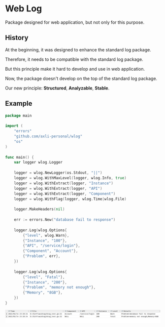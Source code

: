 # Web Log

Package designed for web application, but not only for this purpose.

## History

At the beginning, it was designed to enhance the standard log package.

Therefore, it needs to be compatible with the standard log package.

But this principle make it hard to develop and use in web application.

Now, the package doesn't develop on the top of the standard log package.

Our new principle: **Structured**, **Analyzable**, **Stable**.

## Example

```go
package main

import (
	"errors"
	"github.com/axli-personal/wlog"
	"os"
)

func main() {
	var logger wlog.Logger

	logger = wlog.NewLogger(os.Stdout, "||")
	logger = wlog.WithMaxLevel(logger, wlog.Info, true)
	logger = wlog.WithExtract(logger, "Instance")
	logger = wlog.WithExtract(logger, "API")
	logger = wlog.WithExtract(logger, "Component")
	logger = wlog.WithFlag(logger, wlog.Time|wlog.File)

	logger.MakeHeaders(nil)

	err := errors.New("database fail to response")

	logger.Log(wlog.Options{
		{"level", wlog.Warn},
		{"Instance", "100"},
		{"API", "/service/login"},
		{"Component", "Account"},
		{"Problem", err},
	})

	logger.Log(wlog.Options{
		{"level", "Fatal"},
		{"Instance", "200"},
		{"Problem", "memory not enough"},
		{"Memory", "8GB"},
	})
}
```

![Example Output](./img/output.png)